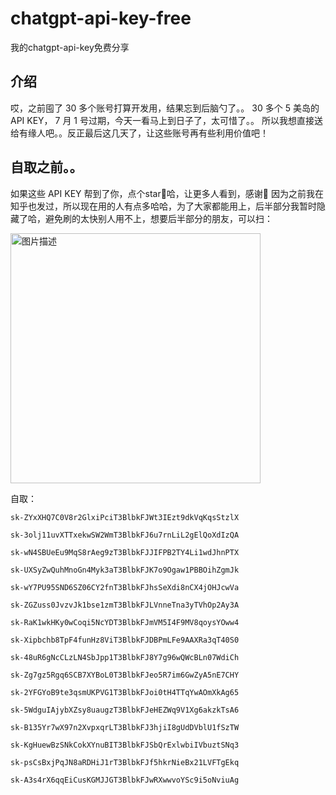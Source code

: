 # chatgpt-api-key-free
我的chatgpt-api-key免费分享

## 介绍
哎，之前囤了 30 多个账号打算开发用，结果忘到后脑勺了。。
30 多个 5 美岛的 API KEY， 7 月 1 号过期，今天一看马上到日子了，太可惜了。。 所以我想直接送给有缘人吧。。反正最后这几天了，让这些账号再有些利用价值吧！

## 自取之前。。
如果这些 API KEY 帮到了你，点个star🌟哈，让更多人看到，感谢🙏
因为之前我在知乎也发过，所以现在用的人有点多哈哈，为了大家都能用上，后半部分我暂时隐藏了哈，避免刷的太快别人用不上，想要后半部分的朋友，可以扫：

<img src="https://img1.imgtp.com/2023/06/27/mj7qG7Gg.jpg" alt="图片描述" width="400" height="400">

自取：
```
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

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

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

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

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

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

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

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

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

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

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

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

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

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

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

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
```
